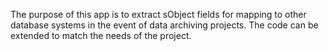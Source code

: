 The purpose of this app is to extract sObject fields for mapping to other database systems in the event of data archiving projects. The code can be extended to match the needs of the project.
